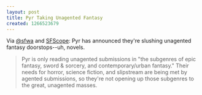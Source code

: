 ```yaml
---
layout: post
title: Pyr Taking Unagented Fantasy
created: 1266523679
---
```

Via [@sfwa](http://twitter.com/mcdemarco/status/9272955724) and [SFScope](http://sfscope.com/2010/02/pyr-now-open-to-some-unagented.html): Pyr has announced they're slushing unagented fantasy doorstops--uh, novels.

> Pyr is only reading unagented submissions in "the subgenres of epic fantasy, sword & sorcery, and contemporary/urban fantasy." Their needs for horror, science fiction, and slipstream are being met by agented submissions, so they're not opening up those subgenres to the great, unagented masses.
